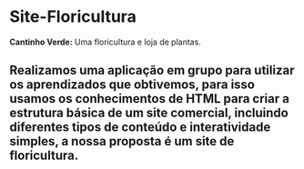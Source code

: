 # Site-Floricultura

**Cantinho Verde:** Uma floricultura e loja de plantas.
## Realizamos uma aplicação em grupo para utilizar os aprendizados que obtivemos, para isso usamos os conhecimentos de HTML para criar a estrutura básica de um site comercial, incluindo diferentes tipos de conteúdo e interatividade simples, a nossa proposta é um site de floricultura.
